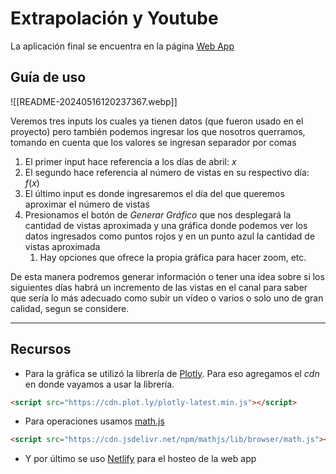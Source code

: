 
# Extrapolación y Youtube
La aplicación final se encuentra en la página [Web App](https://audi-mac-e.netlify.app/)

## Guía de uso

![[README-20240516120237367.webp]]

Veremos tres inputs los cuales ya tienen datos (que fueron usado en el proyecto) pero también podemos ingresar los que nosotros querramos, tomando en cuenta que los valores se ingresan separador por comas
1. El primer input hace referencia a los días de abril: $x$
2. El segundo hace referencia al número de vistas en su respectivo día: $f(x)$
3. El último input es donde ingresaremos el día del que queremos aproximar el número de vistas
4. Presionamos el botón de *Generar Gráfico* que nos desplegará la cantidad de vistas aproximada y una gráfica donde podemos ver los datos ingresados como puntos rojos y en un punto azul la cantidad de vistas aproximada
	1. Hay opciones que ofrece la propia gráfica para hacer zoom, etc.


De esta manera podremos generar información o tener una idea sobre si los siguientes días habrá un incremento de las vistas en el canal para saber que sería lo más adecuado como subir un vídeo o varios o solo uno de gran calidad, segun se considere.



---

## Recursos
- Para la gráfica se utilizó la librería de [Plotly](https://plotly.com/). Para eso agregamos el *cdn* en donde vayamos a usar la librería.
```html
<script src="https://cdn.plot.ly/plotly-latest.min.js"></script>
```

- Para operaciones usamos [math.js](https://mathjs.org/)
```html
<script src="https://cdn.jsdelivr.net/npm/mathjs/lib/browser/math.js"></script>
```

  - Y por último se uso [Netlify](https://app.netlify.com) para el hosteo de la web app